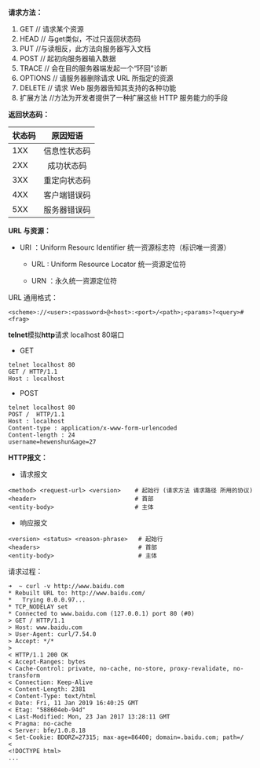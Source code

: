 **请求方法：**

1. GET           // 请求某个资源
2. HEAD        // 与get类似，不过只返回状态码
3. PUT           //与读相反，此方法向服务器写入文档
4. POST         // 起初向服务器输入数据
5. TRACE       // 会在目的服务器端发起一个“环回”诊断
6. OPTIONS   // 请服务器删除请求 URL 所指定的资源
7. DELETE     // 请求 Web 服务器告知其支持的各种功能
8. 扩展方法    //方法为开发者提供了一种扩展这些 HTTP 服务能力的手段

**返回状态码：**

| 状态码 | 原因短语 |
| :--- | :---: |
| 1XX | 信息性状态码 |
| 2XX | 成功状态码 |
| 3XX | 重定向状态码 |
| 4XX | 客户端错误码 |
| 5XX | 服务器错误码 |

**URL 与资源：**

* URI ：Uniform Resourc Identifier    统一资源标志符（标识唯一资源）

  * URL : Uniform Resource Locator     统一资源定位符

  * URN ：永久统一资源定位符

URL 通用格式：

```
<scheme>://<user>:<password>@<host>:<port>/<path>;<params>?<query>#<frag>
```

**telnet**模拟**http**请求  localhost 80端口

* GET

```
telnet localhost 80
GET / HTTP/1.1
Host : localhost
```

* POST

```
telnet localhost 80
POST /  HTTP/1.1
Host : localhost
Content-type : application/x-www-form-urlencoded
Content-length : 24
username=hewenshun&age=27
```

**HTTP报文：**

* 请求报文

```
<method> <request-url> <version>    # 起始行 (请求方法 请求路径 所用的协议)
<header>                            # 首部
<entity-body>                       # 主体
```

* 响应报文

```
<version> <status> <reason-phrase>   # 起始行
<headers>                            # 首部
<entity-body>                        # 主体
```

请求过程：

```
➜  ~ curl -v http://www.baidu.com
* Rebuilt URL to: http://www.baidu.com/
*   Trying 0.0.0.97...
* TCP_NODELAY set
* Connected to www.baidu.com (127.0.0.1) port 80 (#0)
> GET / HTTP/1.1
> Host: www.baidu.com
> User-Agent: curl/7.54.0
> Accept: */*
> 
< HTTP/1.1 200 OK
< Accept-Ranges: bytes
< Cache-Control: private, no-cache, no-store, proxy-revalidate, no-transform
< Connection: Keep-Alive
< Content-Length: 2381
< Content-Type: text/html
< Date: Fri, 11 Jan 2019 16:40:25 GMT
< Etag: "588604eb-94d"
< Last-Modified: Mon, 23 Jan 2017 13:28:11 GMT
< Pragma: no-cache
< Server: bfe/1.0.8.18
< Set-Cookie: BDORZ=27315; max-age=86400; domain=.baidu.com; path=/
< 
<!DOCTYPE html>
...
```



